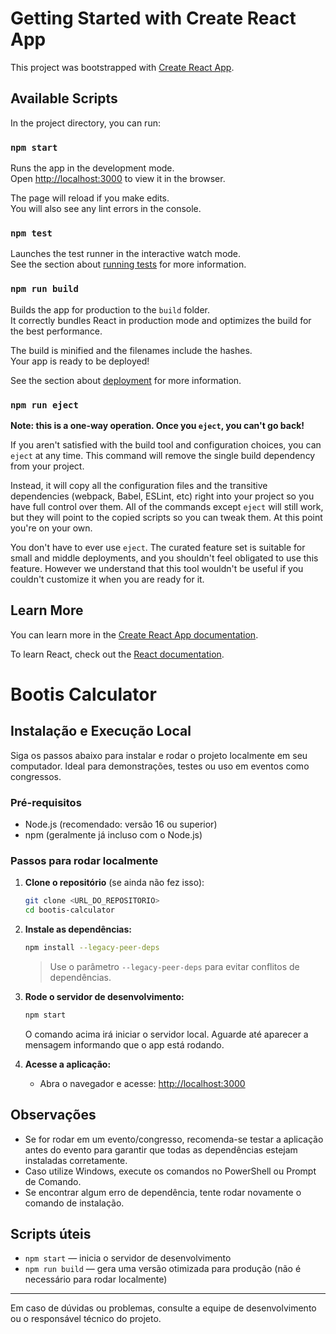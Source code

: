 # Getting Started with Create React App

This project was bootstrapped with [Create React App](https://github.com/facebook/create-react-app).

## Available Scripts

In the project directory, you can run:

### `npm start`

Runs the app in the development mode.\
Open [http://localhost:3000](http://localhost:3000) to view it in the browser.

The page will reload if you make edits.\
You will also see any lint errors in the console.

### `npm test`

Launches the test runner in the interactive watch mode.\
See the section about [running tests](https://facebook.github.io/create-react-app/docs/running-tests) for more information.

### `npm run build`

Builds the app for production to the `build` folder.\
It correctly bundles React in production mode and optimizes the build for the best performance.

The build is minified and the filenames include the hashes.\
Your app is ready to be deployed!

See the section about [deployment](https://facebook.github.io/create-react-app/docs/deployment) for more information.

### `npm run eject`

**Note: this is a one-way operation. Once you `eject`, you can't go back!**

If you aren't satisfied with the build tool and configuration choices, you can `eject` at any time. This command will remove the single build dependency from your project.

Instead, it will copy all the configuration files and the transitive dependencies (webpack, Babel, ESLint, etc) right into your project so you have full control over them. All of the commands except `eject` will still work, but they will point to the copied scripts so you can tweak them. At this point you're on your own.

You don't have to ever use `eject`. The curated feature set is suitable for small and middle deployments, and you shouldn't feel obligated to use this feature. However we understand that this tool wouldn't be useful if you couldn't customize it when you are ready for it.

## Learn More

You can learn more in the [Create React App documentation](https://facebook.github.io/create-react-app/docs/getting-started).

To learn React, check out the [React documentation](https://reactjs.org/).

# Bootis Calculator

## Instalação e Execução Local

Siga os passos abaixo para instalar e rodar o projeto localmente em seu computador. Ideal para demonstrações, testes ou uso em eventos como congressos.

### Pré-requisitos
- Node.js (recomendado: versão 16 ou superior)
- npm (geralmente já incluso com o Node.js)

### Passos para rodar localmente

1. **Clone o repositório** (se ainda não fez isso):
   ```bash
   git clone <URL_DO_REPOSITORIO>
   cd bootis-calculator
   ```

2. **Instale as dependências:**
   ```bash
   npm install --legacy-peer-deps
   ```
   > Use o parâmetro `--legacy-peer-deps` para evitar conflitos de dependências.

3. **Rode o servidor de desenvolvimento:**
   ```bash
   npm start
   ```
   O comando acima irá iniciar o servidor local. Aguarde até aparecer a mensagem informando que o app está rodando.

4. **Acesse a aplicação:**
   - Abra o navegador e acesse: [http://localhost:3000](http://localhost:3000)


## Observações
- Se for rodar em um evento/congresso, recomenda-se testar a aplicação antes do evento para garantir que todas as dependências estejam instaladas corretamente.
- Caso utilize Windows, execute os comandos no PowerShell ou Prompt de Comando.
- Se encontrar algum erro de dependência, tente rodar novamente o comando de instalação.

## Scripts úteis
- `npm start` — inicia o servidor de desenvolvimento
- `npm run build` — gera uma versão otimizada para produção (não é necessário para rodar localmente)

---

Em caso de dúvidas ou problemas, consulte a equipe de desenvolvimento ou o responsável técnico do projeto.
